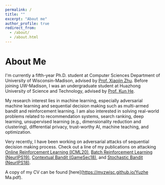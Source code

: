 ```yaml
---
permalink: /
title: ""
excerpt: "About me"
author_profile: true
redirect_from: 
  - /about/
  - /about.html
---
```


About Me
======
I'm currently a fifth-year Ph.D. student at Computer Sciences Department of University of Wisconsin-Madison, advised by [Prof. Xiaojin Zhu](http://pages.cs.wisc.edu/~jerryzhu/index.html). Before joining UW-Madison, I was an undergraduate student at Huazhong University of Science and Technology, advised by [Prof. Kun He](https://scholar.google.com/citations?user=YTQnGJsAAAAJ&hl=en).

My research interest lies in machine learning, especially adversarial machine learning and sequential decision making such as multi-armed bandit and reinforcement learning. I am also interested in solving real-world problems related to recommendation systems, search ranking, deep learning, unsupervised learning (e.g., dimensionality reduction and clustering), differential privacy, trust-worthy AI, machine teaching, and optimization.

Very recently, I have been working on adversarial attacks of sequential decision making process. Check out a line of my publications on attacking [Online Reinforcement Learning (ICML20)](https://arxiv.org/abs/2003.12613), [Batch Reinforcement Learning (NeurIPS19)](https://arxiv.org/abs/1910.05821), [Contextual Bandit (GameSec18)](https://arxiv.org/abs/1808.05760), and [Stochastic Bandit (NeurIPS18)](https://arxiv.org/abs/1810.12188).



A copy of my CV can be found [here](https://myzwisc.github.io/Yuzhe Ma.pdf).


